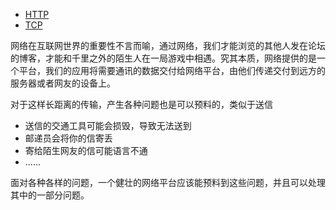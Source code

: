 - [HTTP](./http/README.md)
- [TCP](./tcp/README.md)

网络在互联网世界的重要性不言而喻，通过网络，我们才能浏览的其他人发在论坛的博客，才能和千里之外的陌生人在一局游戏中相遇。究其本质，网络提供的是一个平台，我们的应用将需要通讯的数据交付给网络平台，由他们传递交付到远方的服务器或者网友的设备上。

对于这样长距离的传输，产生各种问题也是可以预料的，类似于送信

- 送信的交通工具可能会损毁，导致无法送到
- 邮递员会将你的信寄丢
- 寄给陌生网友的信可能语言不通
- ......

面对各种各样的问题，一个健壮的网络平台应该能预料到这些问题，并且可以处理其中的一部分问题。